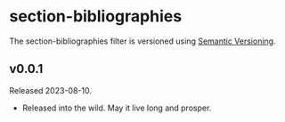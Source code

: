 # section-bibliographies

The section-bibliographies filter is versioned using [Semantic
Versioning][].

[Semantic Versioning]: https://semver.org/

## v0.0.1

Released 2023-08-10.

-   Released into the wild. May it live long and prosper.
